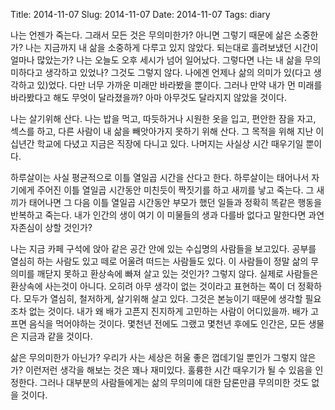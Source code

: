 Title: 2014-11-07
Slug: 2014-11-07
Date: 2014-11-07
Tags: diary

나는 언젠가 죽는다. 그래서 모든 것은 무의미한가? 아니면 그렇기 때문에 삶은 소중한가? 나는 지금까지 내 삶을 소중하게 다루고 있지 않았다. 되는대로 흘려보냈던 시간이 얼마나 많았는가? 나는 오늘도 오후 세시가 넘어 일어났다. 그렇다면 나는 내 삶을 무의미하다고 생각하고 있었나? 그것도 그렇지 않다. 나에겐 언제나 삶의 의미가 있(다고 생각하고 있)었다. 다만 너무 가까운 미래만 바라봤을 뿐이다. 그러나 만약 내가 먼 미래를 바라봤다고 해도 무엇이 달라졌을까? 아마 아무것도 달라지지 않았을 것이다.

나는 살기위해 산다. 나는 밥을 먹고, 따듯하거나 시원한 옷을 입고, 편안한 잠을 자고, 섹스를 하고, 다른 사람이 내 삶을 빼앗아가지 못하기 위해 산다. 그 목적을 위해 지난 이십년간 학교에 다녔고 지금은 직장에 다니고 있다. 나머지는 사실상 시간 때우기일 뿐이다.

하루살이는 사실 평균적으로 이틀 열일곱 시간을 산다고 한다. 하루살이는 태어나서 자기에게 주어진 이틀 열일곱 시간동안 미친듯이 짝짓기를 하고 새끼를 낳고 죽는다. 그 새끼가 태어나면 그 다음 이틀 열일곱 시간동안 부모가 했던 일들과 정확히 똑같은 행동을 반복하고 죽는다. 내가 인간의 생이 여기 이 미물들의 생과 다를바 없다고 말한다면 과연 자존심이 상할 것인가?

나는 지금 카페 구석에 앉아 같은 공간 안에 있는 수십명의 사람들을 보고있다. 공부를 열심히 하는 사람도 있고 떼로 어울려 떠드는 사람들도 있다. 이 사람들이 정말 삶의 무의미를 깨닫지 못하고 환상속에 빠져 살고 있는 것인가? 그렇지 않다. 실제로 사람들은 환상속에 사는것이 아니다. 오히려 아무 생각이 없는 것이라고 표현하는 쪽이 더 정확하다. 모두가 열심히, 철저하게, 살기위해 살고 있다. 그것은 본능이기 때문에 생각할 필요조차 없는 것이다. 내가 왜 배가 고픈지 진지하게 고민하는 사람이 어디있을까. 배가 고프면 음식을 먹어야하는 것이다. 몇천년 전에도 그랬고 몇천년 후에도 인간은, 모든 생물은 지금과 같을 것이다.

삶은 무의미한가 아닌가? 우리가 사는 세상은 허울 좋은 껍데기일 뿐인가 그렇지 않은가? 이런저런 생각을 해보는 것은 꽤나 재미있다. 훌륭한 시간 때우기가 될 수 있음을 인정한다. 그러나 대부분의 사람들에게는 삶의 무의미에 대한 담론만큼 무의미한 것도 없을 것이다.
